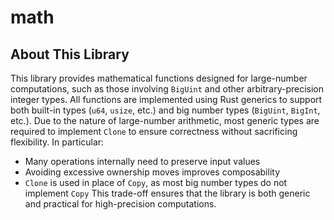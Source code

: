 # math
## **About This Library**
This library provides mathematical functions designed for large-number computations, such as those involving `BigUint` and other arbitrary-precision integer types.
All functions are implemented using Rust generics to support both built-in types (`u64`, `usize`, etc.) and big number types (`BigUint`, `BigInt`, etc.).
Due to the nature of large-number arithmetic, most generic types are required to implement `Clone` to ensure correctness without sacrificing flexibility. In particular:
- Many operations internally need to preserve input values
- Avoiding excessive ownership moves improves composability
- `Clone` is used in place of `Copy`, as most big number types do not implement `Copy`
This trade-off ensures that the library is both generic and practical for high-precision computations.